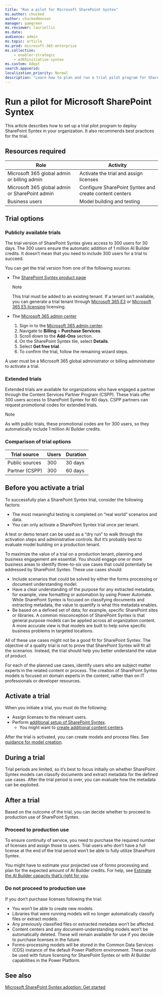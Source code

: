 ```yaml
---
title: "Run a pilot for Microsoft SharePoint Syntex"
ms.author: chucked
author: chuckedmonson
manager: pamgreen
ms.reviewer: lauriellis
ms.date: 
audience: admin
ms.topic: article
ms.prod: microsoft-365-enterprise
ms.collection: 
    - enabler-strategic
    - m365initiative-syntex
ms.custom: Adopt
search.appverid: 
localization_priority: Normal
description: "Learn how to plan and run a trial pilot program for SharePoint Syntex in your organization."
---
```


# Run a pilot for Microsoft SharePoint Syntex

This article describes how to set up a trial pilot program to deploy SharePoint Syntex in your organization. It also recommends best practices for the trial.

## Resources required


|Role  |Activity  |
|---------|---------|
|Microsoft 365 global admin or billing admin    |     Activate the trial and assign licenses    |
|Microsoft 365 global admin or SharePoint admin     |   Configure SharePoint Syntex and create content centers      |
|Business users     |    Model building and testing     |

## Trial options

### Publicly available trials

The trial version of SharePoint Syntex gives access to 300 users for 30 days. The 300 users ensure the automatic addition of 1 million AI Builder credits. It doesn’t mean that you need to include 300 users for a trial to succeed.

You can get the trial version from one of the following sources:

- The [SharePoint Syntex product page](https://www.microsoft.com/microsoft-365/enterprise/sharepoint-syntex?activetab=pivot:overviewtab)

  > [!NOTE]
  > This trial must be added to an existing tenant. If a tenant isn't available, you can generate a trial tenant through [Microsoft 365 E3](https://www.microsoft.com/microsoft-365/enterprise/office-365-e3?activetab=pivot:overviewtab) or [Microsoft 365 E5 licensing](https://www.microsoft.com/microsoft-365/enterprise/office-365-e5?activetab=pivot:overviewtab) licensing.

- The [Microsoft 365 admin center](https://admin.microsoft.com)
    1.	Sign in to the [Microsoft 365 admin center](https://admin.microsoft.com).
    2.	Navigate to **Billing** > **Purchase Services**.
    3.	Scroll down to the **Add-Ons** section.
    4.	On the SharePoint Syntex tile, select **Details**.
    5.	Select **Get free trial**.
    6.	To confirm the trial, follow the remaining wizard steps.

A user must be a Microsoft 365 global administrator or billing administrator to activate a trial.

### Extended trials

Extended trials are available for organizations who have engaged a partner through the Content Services Partner Program (CSPP). These trials offer 300 users access to SharePoint Syntex for 60 days. CSPP partners can request promotional codes for extended trials.

> [!NOTE]
> As with public trials, these promotional codes are for 300 users, so they automatically include 1 million AI Builder credits.

### Comparison of trial options

|Trial source  |Users  |Duration  |
|---------|---------|---------|
|Public sources     |   300      |       30 days  |
|Partner (CSPP)     |   300      |     60 days    |

## Before you activate a trial

To successfully plan a SharePoint Syntex trial, consider the following factors:

- The most meaningful testing is completed on “real world” scenarios and data.
- You can only activate a SharePoint Syntex trial once per tenant.

A test or demo tenant can be used as a “dry run” to walk through the activation steps and administrative controls. But it’s probably best to evaluate model building on a production tenant.

To maximize the value of a trial on a production tenant, planning and business engagement are essential. You should engage one or more business areas to identify three-to-six use cases that could potentially be addressed by SharePoint Syntex. These use cases should:

- Include scenarios that could be solved by either the forms processing or document understanding model.
- Have a clear understanding of the purpose for any extracted metadata; for example, view formatting or automation by using Power Automate. While SharePoint Syntex is focused on classifying documents and extracting metadata, the value to quantify is what this metadata enables.
- Be based on a defined set of data; for example, specific SharePoint sites or libraries. A common misconception of SharePoint Syntex is that general purpose models can be applied across all organization content. A more accurate view is that models are built to help solve specific business problems in targeted locations.

All of these use cases might not be a good fit for SharePoint Syntex. The objective of a quality trial is not to prove that SharePoint Syntex will fit all the scenarios. Instead, the trial should help you better understand the value of product.

For each of the planned use cases, identify users who are subject matter experts in the related content or process. The creation of SharePoint Syntex models is focused on domain experts in the content, rather than on IT professionals or developer resources.

## Activate a trial

When you initiate a trial, you must do the following:

- Assign licenses to the relevant users.
- Perform [additional setup of SharePoint Syntex](https://docs.microsoft.com/microsoft-365/contentunderstanding/set-up-content-understanding).
    - You might want to [create additional content centers](https://docs.microsoft.com/microsoft-365/contentunderstanding/create-a-content-center).

After the trial is activated, you can create models and process files. See [guidance for model creation](https://docs.microsoft.com/microsoft-365/contentunderstanding/create-a-content-center).

## During a trial

Trial periods are limited, so it’s best to focus initially on whether SharePoint Syntex models can classify documents and extract metadata for the defined use cases. After the trial period is over, you can evaluate how the metadata can be exploited.

## After a trial

Based on the outcome of the trial, you can decide whether to proceed to production use of SharePoint Syntex.

### Proceed to production use

To ensure continuity of service, you need to purchase the required number of licenses and assign those to users. Trial users who don’t have a full license at the end of the trial period won’t be able to fully utilize SharePoint Syntex.

You might have to estimate your projected use of forms processing and plan for the expected amount of AI Builder credits. For help, see [Estimate the AI Builder capacity that’s right for you](https://powerapps.microsoft.com/ai-builder-calculator/).

### Do not proceed to production use

If you don’t purchase licenses following the trial:

- You won’t be able to create new models.
- Libraries that were running models will no longer automatically classify files or extract models.
- Any previously classified files or extracted metadata won’t be affected. 
- Content centers and any document-understanding models won’t be automatically deleted. These will remain available for use if you decide to purchase licenses in the future.
- Forms-processing models will be stored in the Common Data Services (CDS) instance of the default Power Platform environment. These could be used with future licensing for SharePoint Syntex or with AI Builder capabilities in the Power Platform.

## See also

[Microsoft SharePoint Syntex adoption: Get started](adoption-getstarted)
